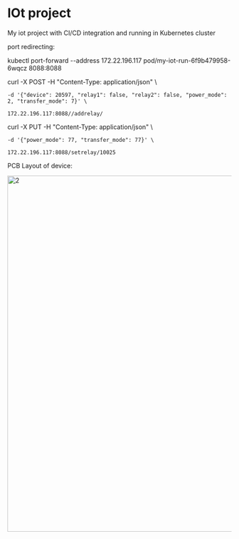 # IOt project

My iot project with CI/CD integration and running in Kubernetes cluster

port redirecting:

kubectl port-forward --address 172.22.196.117 pod/my-iot-run-6f9b479958-6wqcz 8088:8088

curl -X POST -H "Content-Type: application/json" \

    -d '{"device": 20597, "relay1": false, "relay2": false, "power_mode": 2, "transfer_mode": 7}' \
    
    172.22.196.117:8088//addrelay/
    
curl -X PUT -H "Content-Type: application/json" \

    -d '{"power_mode": 77, "transfer_mode": 77}' \
    
    172.22.196.117:8088/setrelay/10025

PCB Layout of device:

<img width="799" alt="2" src="https://user-images.githubusercontent.com/64518378/125844978-dd35f54c-6c29-42c0-bfd5-5ef47cc1e5ab.png">

